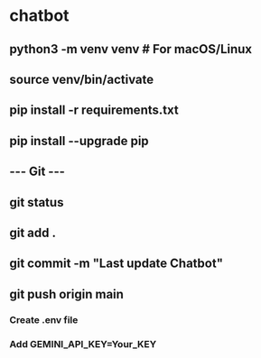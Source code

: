 # chatbot
##
## python3 -m venv venv  # For macOS/Linux
## source venv/bin/activate
##
## pip install -r requirements.txt
## pip install --upgrade pip
##
## --- Git ---
## git status
## git add .
## git commit -m "Last update Chatbot"
## git push origin main

### Create .env file
### Add GEMINI_API_KEY=Your_KEY